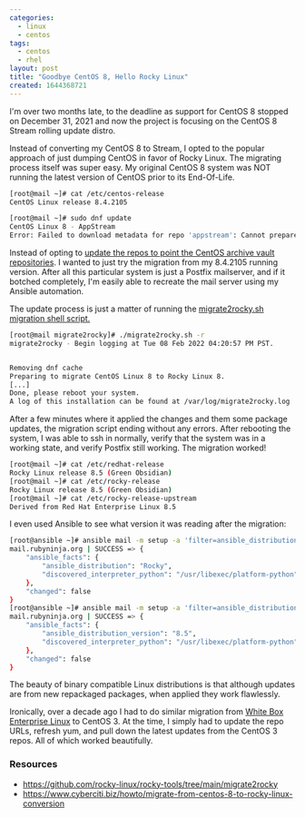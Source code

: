 ```yaml
---
categories:
  - linux
  - centos
tags:
  - centos
  - rhel
layout: post
title: "Goodbye CentOS 8, Hello Rocky Linux"
created: 1644368721
---
```

I'm over two months late, to the deadline as support for CentOS 8 stopped on December 31, 2021 and now the project is focusing on the CentOS 8 Stream rolling update distro.

Instead of converting my CentOS 8 to Stream, I opted to the popular approach of just dumping CentOS in favor of Rocky Linux. The migrating process itself was super easy.  My original CentOS 8 system was NOT running the latest version of CentOS prior to its End-Of-Life.

```bash
[root@mail ~]# cat /etc/centos-release
CentOS Linux release 8.4.2105

[root@mail ~]# sudo dnf update
CentOS Linux 8 - AppStream                                                                                                                                                219  B/s |  38  B     00:00
Error: Failed to download metadata for repo 'appstream': Cannot prepare internal mirrorlist: No URLs in mirrorlist
```

Instead of opting to <a href="https://github.com/rocky-linux/rocky-tools/tree/main/migrate2rocky#el80-migrations" target="_blank">update the repos to point the CentOS archive vault repositories</a>. I wanted to just try the migration from my 8.4.2105 running version. After all this particular system is just a Postfix mailserver, and if it botched completely, I'm easily able to recreate the mail server using my Ansible automation.

The update process is just a matter of running the <a href="https://github.com/rocky-linux/rocky-tools/blob/main/migrate2rocky/migrate2rocky.sh" target="_blank">migrate2rocky.sh migration shell script.</a>

```bash
[root@mail migrate2rocky]# ./migrate2rocky.sh -r
migrate2rocky - Begin logging at Tue 08 Feb 2022 04:20:57 PM PST.


Removing dnf cache
Preparing to migrate CentOS Linux 8 to Rocky Linux 8.
[...]
Done, please reboot your system.
A log of this installation can be found at /var/log/migrate2rocky.log
```

After a few minutes where it applied the changes and them some package updates, the migration script ending without any errors. After rebooting the system, I was able to ssh in normally, verify that the system was in a working state, and verify Postfix still working. The migration worked!

```bash
[root@mail ~]# cat /etc/redhat-release
Rocky Linux release 8.5 (Green Obsidian)
[root@mail ~]# cat /etc/rocky-release
Rocky Linux release 8.5 (Green Obsidian)
[root@mail ~]# cat /etc/rocky-release-upstream
Derived from Red Hat Enterprise Linux 8.5
```

I even used Ansible to see what version it was reading after the migration:

```bash
[root@ansible ~]# ansible mail -m setup -a 'filter=ansible_distribution'
mail.rubyninja.org | SUCCESS => {
    "ansible_facts": {
        "ansible_distribution": "Rocky",
        "discovered_interpreter_python": "/usr/libexec/platform-python"
    },
    "changed": false
}
[root@ansible ~]# ansible mail -m setup -a 'filter=ansible_distribution_version'
mail.rubyninja.org | SUCCESS => {
    "ansible_facts": {
        "ansible_distribution_version": "8.5",
        "discovered_interpreter_python": "/usr/libexec/platform-python"
    },
    "changed": false
}
```

The beauty of binary compatible Linux distributions is that although updates are from new repackaged packages, when applied they work flawlessly.

Ironically, over a decade ago I had to do similar migration from <a href="https://www.whiteboxlinux.org/" target="_blank">White Box Enterprise Linux</a> to CentOS 3.  At the time, I simply had to update the repo URLs, refresh yum, and pull down the latest updates from the CentOS 3 repos. All of which  worked beautifully.

### Resources

* <a href="https://github.com/rocky-linux/rocky-tools/tree/main/migrate2rocky" target="_blank">https://github.com/rocky-linux/rocky-tools/tree/main/migrate2rocky</a>
* <a href="https://www.cyberciti.biz/howto/migrate-from-centos-8-to-rocky-linux-conversion/" target="_blank">https://www.cyberciti.biz/howto/migrate-from-centos-8-to-rocky-linux-conversion</a>
